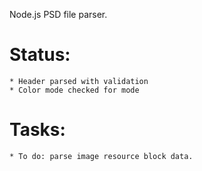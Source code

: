Node.js PSD file parser.

# Status:
	* Header parsed with validation
	* Color mode checked for mode

# Tasks:
	* To do: parse image resource block data.
